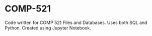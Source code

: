 # COMP-521
Code written for COMP 521 Files and Databases. Uses both SQL and Python. Created using Jupyter Notebook.
